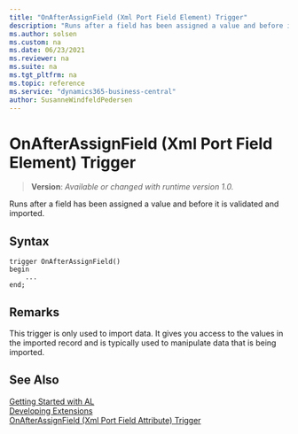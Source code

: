 ```yaml
---
title: "OnAfterAssignField (Xml Port Field Element) Trigger"
description: "Runs after a field has been assigned a value and before it is validated and imported."
ms.author: solsen
ms.custom: na
ms.date: 06/23/2021
ms.reviewer: na
ms.suite: na
ms.tgt_pltfrm: na
ms.topic: reference
ms.service: "dynamics365-business-central"
author: SusanneWindfeldPedersen
---
```

[//]: # (START>DO_NOT_EDIT)
[//]: # (IMPORTANT:Do not edit any of the content between here and the END>DO_NOT_EDIT.)
[//]: # (Any modifications should be made in the .xml files in the ModernDev repo.)

# OnAfterAssignField (Xml Port Field Element) Trigger
> **Version**: _Available or changed with runtime version 1.0._

Runs after a field has been assigned a value and before it is validated and imported.


## Syntax
```AL
trigger OnAfterAssignField()
begin
    ...
end;
```



[//]: # (IMPORTANT: END>DO_NOT_EDIT)

## Remarks  
This trigger is only used to import data. It gives you access to the values in the imported record and is typically used to manipulate data that is being imported.  

## See Also  
[Getting Started with AL](../../devenv-get-started.md)  
[Developing Extensions](../../devenv-dev-overview.md)  
[OnAfterAssignField (Xml Port Field Attribute) Trigger](../xmlportfieldattribute/devenv-onafterassignfield-xmlportfieldattribute-trigger.md)
